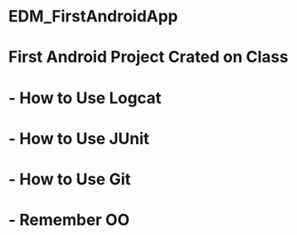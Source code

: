 # EDM_FirstAndroidApp

# First Android Project Crated on Class

# - How to Use Logcat
# - How to Use JUnit
# - How to Use Git
# - Remember OO
